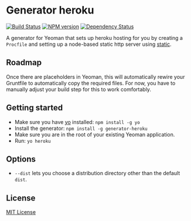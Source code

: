 # Generator heroku
[![Build Status](https://secure.travis-ci.org/passy/generator-heroku.png?branch=master)](https://travis-ci.org/passy/generator-heroku) [![NPM version](https://badge.fury.io/js/generator-heroku.png)](http://badge.fury.io/js/generator-heroku) [![Dependency Status](https://gemnasium.com/passy/generator-heroku.png)](https://gemnasium.com/passy/generator-heroku)

A generator for Yeoman that sets up heroku hosting for you by creating a
`Procfile` and setting up a node-based static http server using
[static](https://github.com/hongymagic/statik).

## Roadmap

Once there are placeholders in Yeoman, this will automatically rewire your
Gruntfile to automatically copy the required files. For now, you have to
manually adjust your build step for this to work comfortably.

## Getting started
- Make sure you have [yo](https://github.com/yeoman/yo) installed:
    `npm install -g yo`
- Install the generator: `npm install -g generator-heroku`
- Make sure you are in the root of your existing Yeoman application.
- Run: `yo heroku`

## Options

- `--dist` lets you choose a distribution directory other than the default `dist`.

## License
[MIT License](http://en.wikipedia.org/wiki/MIT_License)
